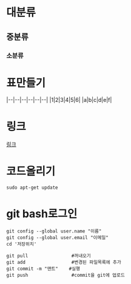 # 대분류

## 중분류

### 소분류

# 표만들기

|--|--|--|--|--|--|
|1|2|3|4|5|6|
|a|b|c|d|e|f|

# 링크

[링크](https://docs.docker.com/engine/install/centos/)

# 코드올리기

    sudo apt-get update
    
# git bash로그인

    git config --global user.name "이름"
    git config --global user.email "이메일"
    cd '저장위치'
    
    git pull                #꺼내오기
    git add                 #변경된 파일목록에 추가
    git commit -m "맨트"    #실행
    git push                #commit을 git에 업로드
